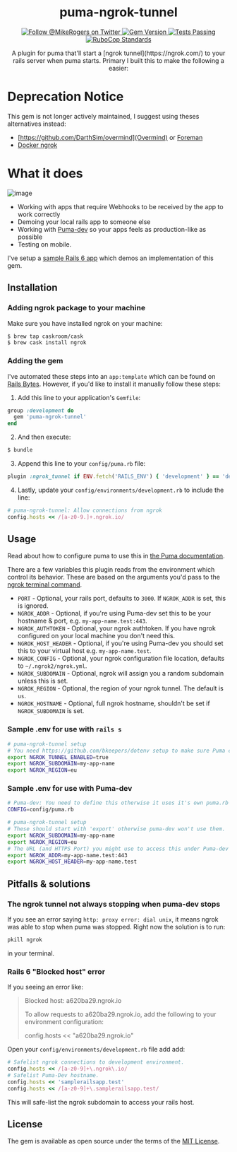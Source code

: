 <h1 align="center">
  puma-ngrok-tunnel
</h1>

<p align="center">
  <a target="_blank" rel="noopener noreferrer" href="https://twitter.com/MikeRogers0">
    <img src="https://img.shields.io/twitter/follow/MikeRogers0?label=Follow%20%40MikeRogers0%20For%20Updates&style=social" alt="Follow @MikeRogers on Twitter" style="max-width:100%;">
  </a>
  <a target="_blank" rel="noopener noreferrer" href="https://badge.fury.io/rb/puma-ngrok-tunnel">
    <img src="https://badge.fury.io/rb/puma-ngrok-tunnel.svg" alt="Gem Version" style="max-width:100%;">
  </a>
  <a target="_blank" rel="noopener noreferrer" href="https://github.com/MikeRogers0/puma-ngrok-tunnel/workflows/Testing/badge.svg">
    <img src="https://github.com/MikeRogers0/puma-ngrok-tunnel/workflows/Testing/badge.svg" alt="Tests Passing" style="max-width:100%;">
  </a>
  <a target="_blank" rel="noopener noreferrer" href="https://github.com/MikeRogers0/puma-ngrok-tunnel/workflows/RuboCop/badge.svg">
    <img src="https://github.com/MikeRogers0/puma-ngrok-tunnel/workflows/RuboCop/badge.svg" alt="RuboCop Standards" style="max-width:100%;">
  </a>
</p>


<p align="center">
A plugin for puma that'll start a [ngrok tunnel](https://ngrok.com/) to your rails server when puma starts. Primary I built this to make the following a easier:
</p>

# Deprecation Notice

This gem is not longer actively maintained, I suggest using theses alternatives instead:

- [https://github.com/DarthSim/overmind](Overmind) or [Foreman](https://github.com/ddollar/foreman)
- [Docker ngrok](https://hub.docker.com/r/wernight/ngrok/)

# What it does

![image](https://user-images.githubusercontent.com/325384/57193363-1d2c4800-6f32-11e9-82a4-1efc54fac0ad.png)

  * Working with apps that require Webhooks to be received by the app to work correctly
  * Demoing your local rails app to someone else
  * Working with [Puma-dev](https://github.com/puma/puma-dev/) so your apps feels as production-like as possible
  * Testing on mobile.

I've setup a [sample Rails 6 app](https://github.com/MikeRogers0-YouTube/puma-ngrok-tunnel-SampleRails6App) which demos an implementation of this gem.

## Installation

### Adding ngrok package to your machine

Make sure you have installed ngrok on your machine:

```bash
$ brew tap caskroom/cask
$ brew cask install ngrok
```

### Adding the gem

I've automated these steps into an `app:template` which can be found on [Rails Bytes](https://railsbytes.com/templates/xkjseg). However, if you'd like to install it manually follow these steps:

1. Add this line to your application's `Gemfile`:

```ruby
group :development do
  gem 'puma-ngrok-tunnel'
end
```

2. And then execute:

```bash
$ bundle
```

3. Append this line to your `config/puma.rb` file:

```ruby
plugin :ngrok_tunnel if ENV.fetch('RAILS_ENV') { 'development' } == 'development'
```

4. Lastly, update your `config/environments/development.rb` to include the line:

```ruby
# puma-ngrok-tunnel: Allow connections from ngrok
config.hosts << /[a-z0-9.]+.ngrok.io/
```

## Usage

Read about how to configure puma to use this in [the Puma documentation](https://github.com/puma/puma#plugins).

There are a few variables this plugin reads from the environment which control its behavior. These are based on the arguments you'd pass to the [ngrok terminal command](https://ngrok.com/docs#http-subdomain).

  * `PORT` - Optional, your rails port, defaults to `3000`. If `NGROK_ADDR` is set, this is ignored.
  * `NGROK_ADDR` - Optional, if you're using Puma-dev set this to be your hostname & port, e.g. `my-app-name.test:443`.
  * `NGROK_AUTHTOKEN` - Optional, your ngrok authtoken. If you have ngrok configured on your local machine you don't need this.
  * `NGROK_HOST_HEADER` - Optional, if you're using Puma-dev you should set this to your virtual host e.g. `my-app-name.test`.
  * `NGROK_CONFIG` - Optional, your ngrok configuration file location, defaults to `~/.ngrok2/ngrok.yml`.
  * `NGROK_SUBDOMAIN` - Optional, ngrok will assign you a random subdomain unless this is set.
  * `NGROK_REGION` - Optional, the region of your ngrok tunnel. The default is `us`.
  * `NGROK_HOSTNAME` - Optional, full ngrok hostname, shouldn't be set if `NGROK_SUBDOMAIN` is set.

### Sample .env for use with `rails s`

```bash
# puma-ngrok-tunnel setup
# You need https://github.com/bkeepers/dotenv setup to make sure Puma can use these.
export NGROK_TUNNEL_ENABLED=true
export NGROK_SUBDOMAIN=my-app-name
export NGROK_REGION=eu
```

### Sample .env for use with Puma-dev

```bash
# Puma-dev: You need to define this otherwise it uses it's own puma.rb file.
CONFIG=config/puma.rb

# puma-ngrok-tunnel setup
# These should start with 'export' otherwise puma-dev won't use them.
export NGROK_SUBDOMAIN=my-app-name
export NGROK_REGION=eu
# The URL (and HTTPS Port) you might use to access this under Puma-dev
export NGROK_ADDR=my-app-name.test:443
export NGROK_HOST_HEADER=my-app-name.test
```

## Pitfalls & solutions

### The ngrok tunnel not always stopping when puma-dev stops

If you see an error saying `http: proxy error: dial unix`, it means ngrok was able to stop when puma was stopped. Right now the solution is to run:

```bash
pkill ngrok
```

in your terminal.

### Rails 6 "Blocked host" error

If you seeing an error like:

> Blocked host: a620ba29.ngrok.io
>
> To allow requests to a620ba29.ngrok.io, add the following to your environment configuration:
>
> config.hosts << "a620ba29.ngrok.io"

Open your `config/environments/development.rb` file add add:

```ruby
# Safelist ngrok connections to development environment.
config.hosts << /[a-z0-9]+\.ngrok\.io/
# Safelist Puma-Dev hostname.
config.hosts << 'samplerailsapp.test'
config.hosts << /[a-z0-9]+\.samplerailsapp.test/
```

This will safe-list the ngrok subdomain to access your rails host.

## License

The gem is available as open source under the terms of the [MIT License](http://opensource.org/licenses/MIT).
